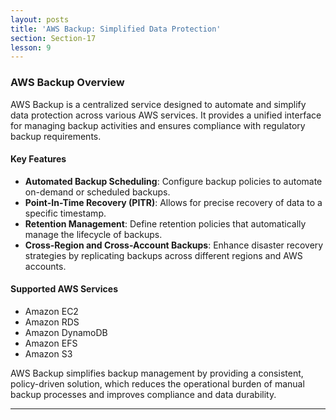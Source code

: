 ```yaml
---
layout: posts
title: 'AWS Backup: Simplified Data Protection'
section: Section-17
lesson: 9
---
```


### AWS Backup Overview

AWS Backup is a centralized service designed to automate and simplify data protection across various AWS services. It provides a unified interface for managing backup activities and ensures compliance with regulatory backup requirements.

#### Key Features

- **Automated Backup Scheduling**: Configure backup policies to automate on-demand or scheduled backups.
- **Point-In-Time Recovery (PITR)**: Allows for precise recovery of data to a specific timestamp.
- **Retention Management**: Define retention policies that automatically manage the lifecycle of backups.
- **Cross-Region and Cross-Account Backups**: Enhance disaster recovery strategies by replicating backups across different regions and AWS accounts.

#### Supported AWS Services

- Amazon EC2
- Amazon RDS
- Amazon DynamoDB
- Amazon EFS
- Amazon S3

AWS Backup simplifies backup management by providing a consistent, policy-driven solution, which reduces the operational burden of manual backup processes and improves compliance and data durability.

---
